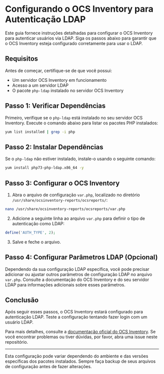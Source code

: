 # Configurando o OCS Inventory para Autenticação LDAP

Este guia fornece instruções detalhadas para configurar o OCS Inventory para autenticar usuários via LDAP. Siga os passos abaixo para garantir que o OCS Inventory esteja configurado corretamente para usar o LDAP.

## Requisitos

Antes de começar, certifique-se de que você possui:
- Um servidor OCS Inventory em funcionamento
- Acesso a um servidor LDAP
- O pacote `php-ldap` instalado no servidor OCS Inventory

## Passo 1: Verificar Dependências

Primeiro, verifique se o `php-ldap` está instalado no seu servidor OCS Inventory. Execute o comando abaixo para listar os pacotes PHP instalados:

```bash
yum list installed | grep -i php
```

## Passo 2: Instalar Dependências

Se o `php-ldap` não estiver instalado, instale-o usando o seguinte comando:

```bash
yum install php73-php-ldap.x86_64 -y
```

## Passo 3: Configurar o OCS Inventory

1. Abra o arquivo de configuração `var.php`, localizado no diretório `/usr/share/ocsinventory-reports/ocsreports/`:

```bash
nano /usr/share/ocsinventory-reports/ocsreports/var.php
```

2. Adicione a seguinte linha ao arquivo `var.php` para definir o tipo de autenticação como LDAP:

```php
define('AUTH_TYPE', 2);
```

3. Salve e feche o arquivo.

## Passo 4: Configurar Parâmetros LDAP (Opcional)

Dependendo da sua configuração LDAP específica, você pode precisar adicionar ou ajustar outros parâmetros de configuração LDAP no arquivo `var.php`. Consulte a documentação do OCS Inventory e do seu servidor LDAP para informações adicionais sobre esses parâmetros.

## Conclusão

Após seguir esses passos, o OCS Inventory estará configurado para autenticação LDAP. Teste a configuração tentando fazer login com um usuário LDAP.

Para mais detalhes, consulte a [documentação oficial do OCS Inventory](https://wiki.ocsinventory-ng.org/). Se você encontrar problemas ou tiver dúvidas, por favor, abra uma issue neste repositório.

---

Esta configuração pode variar dependendo do ambiente e das versões específicas dos pacotes instalados. Sempre faça backup de seus arquivos de configuração antes de fazer alterações.
